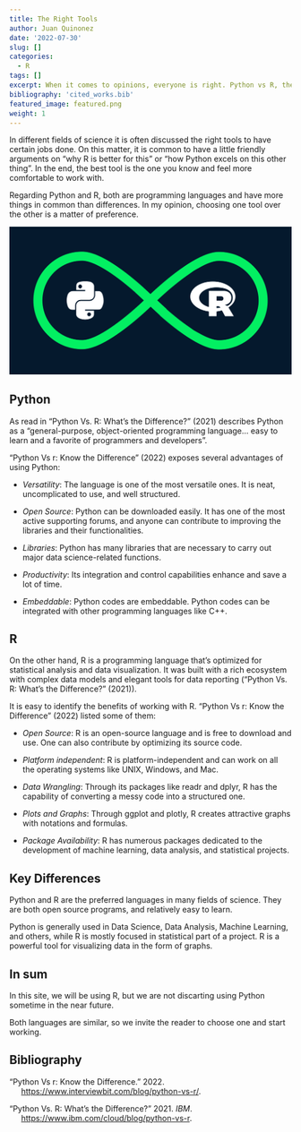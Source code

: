 ```yaml
---
title: The Right Tools
author: Juan Quinonez
date: '2022-07-30'
slug: []
categories:
  - R
tags: []
excerpt: When it comes to opinions, everyone is right. Python vs R, the never-ending battle.
bibliography: 'cited_works.bib'
featured_image: featured.png
weight: 1
---
```


In different fields of science it is often discussed the right tools to have certain jobs done. On this matter, it is common to have a little friendly arguments on “why R is better for this” or “how Python excels on this other thing”. In the end, the best tool is the one you know and feel more comfortable to work with.

Regarding Python and R, both are programming languages and have more things in common than differences. In my opinion, choosing one tool over the other is a matter of preference.

![Taken from [DataCamp](https://www.datacamp.com)](featured.png)

## Python

As read in “Python Vs. R: What’s the Difference?” (2021) describes Python as a “general-purpose, object-oriented programming language… easy to learn and a favorite of programmers and developers”.

“Python Vs r: Know the Difference” (2022) exposes several advantages of using Python:

-   *Versatility*: The language is one of the most versatile ones. It is neat, uncomplicated to use, and well structured.

-   *Open Source*: Python can be downloaded easily. It has one of the most active supporting forums, and anyone can contribute to improving the libraries and their functionalities.

-   *Libraries*: Python has many libraries that are necessary to carry out major data science-related functions.

-   *Productivity*: Its integration and control capabilities enhance and save a lot of time.

-   *Embeddable*: Python codes are embeddable. Python codes can be integrated with other programming languages like C++.

## R

On the other hand, R is a programming language that’s optimized for statistical analysis and data visualization. It was built with a rich ecosystem with complex data models and elegant tools for data reporting (“Python Vs. R: What’s the Difference?” (2021)).

It is easy to identify the benefits of working with R. “Python Vs r: Know the Difference” (2022) listed some of them:

-   *Open Source*: R is an open-source language and is free to download and use. One can also contribute by optimizing its source code.

-   *Platform independent*: R is platform-independent and can work on all the operating systems like UNIX, Windows, and Mac.

-   *Data Wrangling*: Through its packages like readr and dplyr, R has the capability of converting a messy code into a structured one.

-   *Plots and Graphs*: Through ggplot and plotly, R creates attractive graphs with notations and formulas.

-   *Package Availability*: R has numerous packages dedicated to the development of machine learning, data analysis, and statistical projects.

## Key Differences

Python and R are the preferred languages in many fields of science. They are both open source programs, and relatively easy to learn.

Python is generally used in Data Science, Data Analysis, Machine Learning, and others, while R is mostly focused in statistical part of a project. R is a powerful tool for visualizing data in the form of graphs.

## In sum

In this site, we will be using R, but we are not discarting using Python sometime in the near future.

Both languages are similar, so we invite the reader to choose one and start working.

## Bibliography

<div id="refs" class="references csl-bib-body hanging-indent">

<div id="ref-inter" class="csl-entry">

“Python Vs r: Know the Difference.” 2022. <https://www.interviewbit.com/blog/python-vs-r/>.

</div>

<div id="ref-ibm" class="csl-entry">

“Python Vs. R: What’s the Difference?” 2021. *IBM*. <https://www.ibm.com/cloud/blog/python-vs-r>.

</div>

</div>

